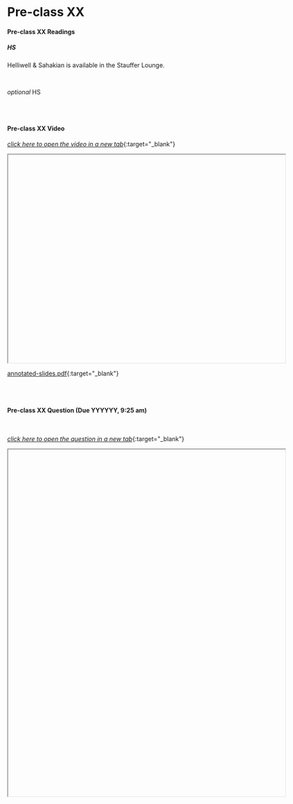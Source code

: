 # Pre-class XX

#### Pre-class XX Readings

##### HS 

Helliwell & Sahakian is available in the Stauffer Lounge.  

<br>

*optional* HS 

<br>
<br>

#### Pre-class XX Video

[*click here to open the video in a new tab*](){:target="_blank"}

<iframe src="" width="640" height="480" allowfullscreen>Loading…
</iframe>

[annotated-slides.pdf](){:target="_blank"}

<br>
<br>

#### Pre-class XX Question (Due YYYYYY, 9:25 am)

<br>

[*click here to open the question in a new tab*](){:target="_blank"}

<iframe src="" width="640" height="800" frameborder="20" marginheight="0" marginwidth="0">Loading…
</iframe>
